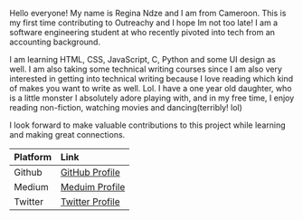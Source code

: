 Hello everyone!
My name is Regina Ndze and I am from Cameroon. This is my first time contributing to Outreachy and I hope Im not too late! I am a software engineering student at who recently pivoted into tech from an accounting background.

I am learning HTML, CSS, JavaScript, C, Python and some UI design as well. I am also taking some technical writing courses since I am also very interested in getting into technical writing because I love reading which kind of makes you want to write as well. Lol.
I have a one year old daughter, who is a little monster I absolutely adore playing with, and in my free time, I enjoy reading non-fiction, watching movies and dancing(terribly! lol)

I look forward to make valuable contributions to this project while learning and making great connections.

| Platform   | Link |
| :-------- | :------- |
| Github  | [GitHub Profile](https://github.com/ginandze)   |
| Medium | [Meduim Profile](https://medium.com/@ndzeregina)     |
| Twitter    | [Twitter Profile](https://twitter.com/@ginandze)         |
